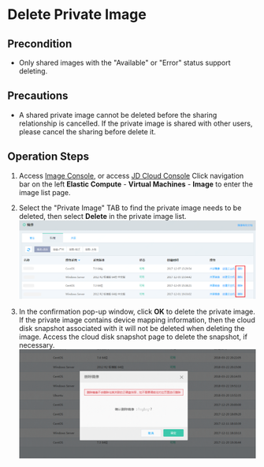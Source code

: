 # Delete Private Image

## Precondition
* Only shared images with the "Available" or "Error" status support deleting.

## Precautions
* A shared private image cannot be deleted before the sharing relationship is cancelled. If the private image is shared with other users, please cancel the sharing before delete it.

## Operation Steps
1. Access [Image Console][1], or access [JD Cloud Console](https://console.jdcloud.com/overview) Click navigation bar on the left **Elastic Compute** - **Virtual Machines** - **Image** to enter the image list page.
2. Select the "Private Image" TAB to find the private image needs to be deleted, then select **Delete** in the private image list.
![](../../../../../image/vm/Operation-Guide-Image-delete1.png)

3. In the confirmation pop-up window, click **OK** to delete the private image. If the private image contains device mapping information, then the cloud disk snapshot associated with it will not be deleted when deleting the image. Access the cloud disk snapshot page to delete the snapshot, if necessary.
![](../../../../../image/vm/Operation-Guide-Image-delete2.png)



  [1]: https://cns-console.jdcloud.com/host/image/list
  [3]: ./images/Operation-Guide-Image-delete1.png "Operation-Guide-Image-delete1.png"
  [4]: ./images/Operation-Guide-Image-delete2.png "Operation-Guide-Image-delete2.png"